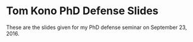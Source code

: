 # Tom Kono PhD Defense Slides

These are the slides given for my PhD defense seminar on September 23, 2016.

